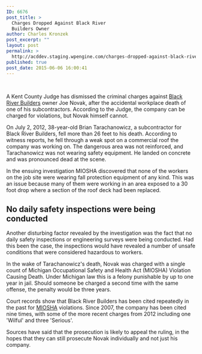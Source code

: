 ```yaml
---
ID: 6676
post_title: >
  Charges Dropped Against Black River
  Builders Owner
author: Charles Kronzek
post_excerpt: ""
layout: post
permalink: >
  http://acddev.staging.wpengine.com/charges-dropped-against-black-river-builders-owner.html
published: true
post_date: 2015-06-06 16:00:41
---
```

&nbsp;

A Kent County Judge has dismissed the criminal charges against <a href="http://acddev.staging.wpengine.com/michigan-miosha-violations-lead-to-death.html">Black River Builders</a> owner Joe Novak, after the accidental workplace death of one of his subcontractors. According to the Judge, the company can be charged for violations, but Novak himself cannot.<!--more-->

On July 2, 2012, 38-year-old Brian Tarachanowicz, a subcontractor for Black River Builders, fell more than 26 feet to his death. According to witness reports, he fell through a weak spot on a commercial roof the company was working on. The dangerous area was not reinforced, and Tarachanowicz was not wearing safety equipment. He landed on concrete and was pronounced dead at the scene.

In the ensuing investigation MIOSHA discovered that none of the workers on the job site were wearing fall protection equipment of any kind. This was an issue because many of them were working in an area exposed to a 30 foot drop where a section of the roof deck had been replaced.


<h2>No daily safety inspections were being conducted</h2>

Another disturbing factor revealed by the investigation was the fact that no daily safety inspections or engineering surveys were being conducted. Had this been the case, the inspections would have revealed a number of unsafe conditions that were considered hazardous to workers.

In the wake of Tarachanowicz's death, Novak was charged with a single count of Michigan Occupational Safety and Health Act (MIOSHA) Violation Causing Death. Under Michigan law this is a felony punishable by up to one year in jail. Should someone be charged a second time with the same offense, the penalty would be three years.

Court records show that Black River Builders has been cited repeatedly in the past for <a href="https://www.osha.gov/dcsp/osp/stateprogs/michigan.html" target="_blank">MIOSHA</a> violations. Since 2007, the company has been cited nine times, with some of the more recent charges from 2012 including one 'Wilful' and three 'Serious'.

Sources have said that the prosecution is likely to appeal the ruling, in the hopes that they can still prosecute Novak individually and not just his company.